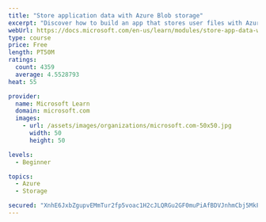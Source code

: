 ```yaml
---
title: "Store application data with Azure Blob storage"
excerpt: "Discover how to build an app that stores user files with Azure Blob storage, use Blob storage in a web app, and use the Azure Storage SDK for .NET Core."
webUrl: https://docs.microsoft.com/en-us/learn/modules/store-app-data-with-azure-blob-storage/
type: course
price: Free
length: PT50M
ratings:
  count: 4359
  average: 4.5528793
heat: 55

provider:
  name: Microsoft Learn
  domain: microsoft.com
  images:
    - url: /assets/images/organizations/microsoft.com-50x50.jpg
      width: 50
      height: 50

levels:
  - Beginner

topics:
  - Azure
  - Storage

secured: "XnhE6JxbZgupvEMmTur2fp5voac1H2cJLQRGu2GF0muPiAfBDVJnhmCbj5MkF2Sv0sDY64YwwfRZF6JK0uuiSexmQFZeZL9lt6nr79teJhiRYX+MO9UoxixgR7rNCTF5NgmE2K055pj9W73zvhA7M28ykt4CZ5R3OhYktMBBAwdrEb6HyZ6Jg0zZR5JwxnuuFaewFGFDFvxVcTYgC/hXAZ+9pfUF5E4i1U8r7AkotP0X8bum7Qj/E65QVDeSAII5GXhjiNQwJ+0j3Ijowxr/dCt0JfR2L4emEkVFLLMaqdGSyKbnSAm2cYBtSjCcDKM/UiBvQzyHPuG9yCBaJuaaPANw7QlLBo0Ywhtbyjw+ouVV2DzNOS2bp4UOKn9dBYnX0XltJb+p/l7K05I5dGK5MTSJPJvCLoFqz6Qg8bin9Xc=;lpfNsRz84GkHhDLpMLPq/Q=="
---
```


